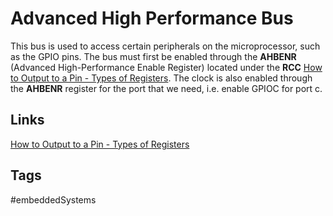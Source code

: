 # Advanced High Performance Bus  

This bus is used to access certain peripherals on the microprocessor, such as the GPIO pins. The bus must first be enabled through the **AHBENR** (Advanced High-Performance Enable Register) located under the **RCC** [How to Output to a Pin - Types of Registers](../202110192118). The clock is also enabled through the **AHBENR** register for the port that we need, i.e. enable GPIOC for port c.
## Links
[How to Output to a Pin - Types of Registers](../202110192118)
## Tags
#embeddedSystems
